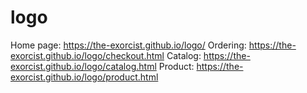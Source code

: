 # logo
Home page: 
https://the-exorcist.github.io/logo/
Ordering: 
https://the-exorcist.github.io/logo/checkout.html
Catalog:
https://the-exorcist.github.io/logo/catalog.html
Product:
https://the-exorcist.github.io/logo/product.html
